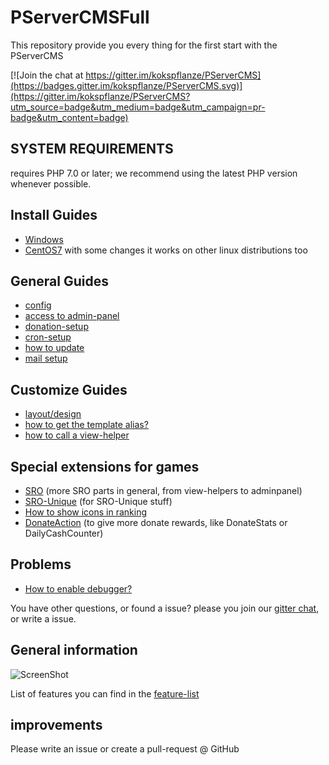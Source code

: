 # PServerCMSFull

This repository provide you every thing for the first start with the PServerCMS

[![Join the chat at https://gitter.im/kokspflanze/PServerCMS](https://badges.gitter.im/kokspflanze/PServerCMS.svg)](https://gitter.im/kokspflanze/PServerCMS?utm_source=badge&utm_medium=badge&utm_campaign=pr-badge&utm_content=badge)

## SYSTEM REQUIREMENTS

requires PHP 7.0 or later; we recommend using the latest PHP version whenever possible.

## Install Guides
 - [Windows](https://github.com/kokspflanze/pserverCMSFull/blob/master/doc/windows-setup/INDEX.md)
 - [CentOS7](https://github.com/kokspflanze/pserverCMSFull/blob/master/doc/centos-setup/INDEX.md) with some changes it works on other linux distributions too
 
## General Guides
 - [config](https://github.com/kokspflanze/pserverCMSFull/blob/master/doc/general-setup/CONFIG.md)
 - [access to admin-panel](https://github.com/kokspflanze/pserverCMSFull/blob/master/doc/general-setup/ADMIN-PANEL-ACCESS.md)
 - [donation-setup](https://github.com/kokspflanze/pserverCMSFull/blob/master/doc/general-setup/DONATE.md)
 - [cron-setup](https://github.com/kokspflanze/pserverCMSFull/blob/master/doc/general-setup/CRONTAB.md)
 - [how to update](https://github.com/kokspflanze/pserverCMSFull/blob/master/doc/general-setup/UPDATE.md)
 - [mail setup](https://github.com/kokspflanze/pserverCMSFull/blob/master/doc/general-setup/MAIL.md)
 
## Customize Guides
 - [layout/design](https://github.com/kokspflanze/pserverCMSFull/blob/master/doc/general-setup/CUSTOMIZE.md#how-to-change-the-layout)
 - [how to get the template alias?](https://github.com/kokspflanze/pserverCMSFull/blob/master/doc/general-setup/CUSTOMIZE.md#how-to-get-the-template-alias)
 - [how to call a view-helper](https://github.com/kokspflanze/pserverCMSFull/blob/master/doc/general-setup/CUSTOMIZE.md#how-to-call-a-view-helper)
 
## Special extensions for games
 - [SRO](https://github.com/kokspflanze/PServerSRO#installation) (more SRO parts in general, from view-helpers to adminpanel)
 - [SRO-Unique](https://github.com/PServerCMS/SROUnique#installation) (for SRO-Unique stuff)
 - [How to show icons in ranking](https://github.com/kokspflanze/pserverCMSFull/blob/master/doc/general-setup/RANKING_ICONS.md)
 - [DonateAction](https://github.com/PServerCMS/DonateAction) (to give more donate rewards, like DonateStats or DailyCashCounter)
 
## Problems

 - [How to enable debugger?](https://github.com/kokspflanze/pserverCMSFull/blob/master/doc/general-setup/DEBUGGER.md)
 
 You have other questions, or found a issue? please you join our [gitter chat](https://gitter.im/kokspflanze/PServerCMS?utm_source=badge&utm_medium=badge&utm_campaign=pr-badge&utm_content=badge), or write a issue.
 
## General information
  
 ![ScreenShot](https://raw.github.com/kokspflanze/PServerCMS/master/docs/screenshots/news.png)
 
 List of features you can find in the [feature-list](https://github.com/kokspflanze/PServerCMS#features)
  
## improvements
 
 Please write an issue or create a pull-request @ GitHub
